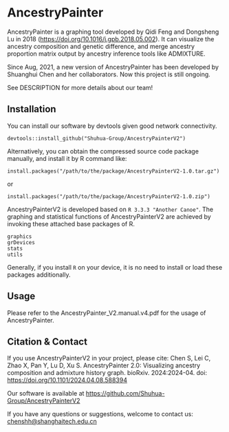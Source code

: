 # AncestryPainter

AncestryPainter is a graphing tool developed by Qidi Feng and Dongsheng Lu in 2018 (https://doi.org/10.1016/j.gpb.2018.05.002). It can visualize the ancestry composition and genetic difference, and merge ancestry proportion matrix output by ancestry inference tools like ADMIXTURE.

Since Aug, 2021, a new version of AncestryPainter has been developed by Shuanghui Chen and her  collaborators. Now this project is still ongoing.

See DESCRIPTION for more details about our team!

## Installation
You can install our software by devtools given good network connectivity.
```
devtools::install_github("Shuhua-Group/AncestryPainterV2")
```
Alternatively, you can obtain the compressed source code package manually, and install it by R command like:
```
install.packages("/path/to/the/package/AncestryPainterV2-1.0.tar.gz")
```
or
```
install.packages("/path/to/the/package/AncestryPainterV2-1.0.zip")
```

AncestryPainterV2 is developed based on ```R 3.3.3 "Another Canoe"```. The graphing and statistical functions of AncestryPainterV2 are achieved by invoking these attached base packages of R.

```
graphics
grDevices
stats
utils
```

Generally, if you install ```R``` on your device, it is no need to install or load these packages additionally.


## Usage
Please refer to the AncestryPainter_V2.manual.v4.pdf for the usage of AncestryPainter.

## Citation & Contact 

If you use AncestryPainterV2 in your project, please cite:
Chen S, Lei C, Zhao X, Pan Y, Lu D, Xu S. AncestryPainter 2.0: Visualizing ancestry composition and
admixture history graph. bioRxiv. 2024:2024-04. doi: https://doi.org/10.1101/2024.04.08.588394

Our software is available at https://github.com/Shuhua-Group/AncestryPainterV2

If you have any questions or suggestions, welcome to contact us: chenshh@shanghaitech.edu.cn


